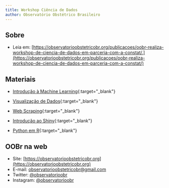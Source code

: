 ```yaml
---
title: Workshop Ciência de Dados
author: Observatório Obstétrico Brasileiro
---
```


## Sobre
- Leia em: [https://observatorioobstetricobr.org/publicacoes/oobr-realiza-workshop-de-ciencia-de-dados-em-parceria-com-a-constat/.](https://observatorioobstetricobr.org/publicacoes/oobr-realiza-workshop-de-ciencia-de-dados-em-parceria-com-a-constat/)

## Materiais

- [Introdução à Machine Learning](web_scraping/web_scraping.html){:target="_blank"}

- [Visualização de Dados](slide.html){:target="_blank"}

- [Web Scraping](web_scraping.html){:target="_blank"}

- [Introdução ao Shiny](shiny.html){:target="_blank"}

- [Python em R](pyr.html){:target="_blank"}

## OOBr na web


- Site: [https://observatorioobstetricobr.org](https://observatorioobstetricobr.org)
- E-mail: <a href="mailto:observatorioobstetricobr@gmail.com">observatorioobstetricobr@gmail.com</a>
- Twitter: [@observatorioobr](https://twitter.com/observatorioobr)
- Instagram: [@observatorioobr](https://instagram/observatorioobr) 

<script src="http://code.jquery.com/jquery-1.4.2.min.js"></script> <script> var x = document.getElementsByClassName("site-footer-credits"); setTimeout(() => { x[0].remove(); }, 10); </script>
